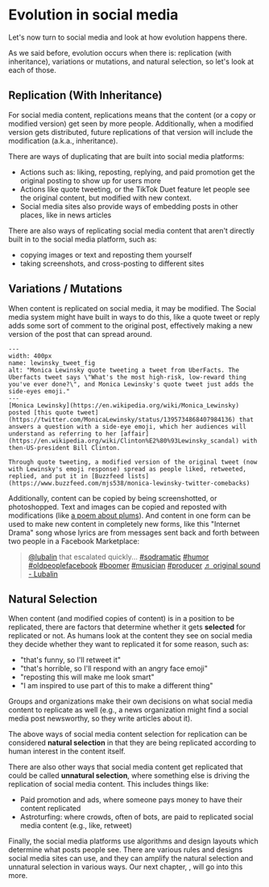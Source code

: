 # Evolution in social media

Let's now turn to social media and look at how evolution happens there.

As we said before, evolution occurs when there is: replication (with inheritance), variations or mutations, and natural selection, so let's look at each of those.


## Replication (With Inheritance)
For social media content, replications means that the content (or a copy or modified version) get seen by more people. Additionally, when a modified version gets distributed, future replications of that version will include the modification (a.k.a., inheritance).

There are ways of duplicating that are built into social media platforms:
- Actions such as: liking, reposting, replying, and paid promotion get the original posting to show up for users more
- Actions like quote tweeting, or the TikTok Duet feature let people see the original content, but modified with new context.
- Social media sites also provide ways of embedding posts in other places, like in news articles

There are also ways of replicating social media content that aren't directly built in to the social media platform, such as:
- copying images or text and reposting them yourself
- taking screenshots, and cross-posting to different sites

## Variations / Mutations
When content is replicated on social media, it may be modified. The Social media system might have built in ways to do this, like a quote tweet or reply adds some sort of comment to the original post, effectively making a new version of the post that can spread around.


```{figure} lewinsky_tweet.jpg
---
width: 400px
name: lewinsky_tweet_fig
alt: "Monica Lewinsky quote tweeting a tweet from UberFacts. The Uberfacts tweet says \"What's the most high-risk, low-reward thing you've ever done?\", and Monica Lewinsky's quote tweet just adds the side-eyes emoji."
---
[Monica Lewinsky](https://en.wikipedia.org/wiki/Monica_Lewinsky) posted [this quote tweet](https://twitter.com/MonicaLewinsky/status/1395734868407984136) that answers a question with a side-eye emoji, which her audiences will understand as referring to her [affair](https://en.wikipedia.org/wiki/Clinton%E2%80%93Lewinsky_scandal) with then-US-president Bill Clinton.

Through quote tweeting, a modified version of the original tweet (now with Lewinsky's emoji response) spread as people liked, retweeted, replied, and put it in [Buzzfeed lists](https://www.buzzfeed.com/mjs538/monica-lewinsky-twitter-comebacks)
```

Additionally, content can be copied by being screenshotted, or photoshopped. Text and images can be copied and reposted with modifications (like [a poem about plums](https://www.vox.com/2017/12/1/16723210/this-is-just-to-say-plums-twitter-baby-shoes)). And content in one form can be used to make new content in completely new forms, like this "Internet Drama" song whose lyrics are from messages sent back and forth between two people in a Facebook Marketplace:

<blockquote class="tiktok-embed" cite="https://www.tiktok.com/@lubalin/video/6909126447332347142" data-video-id="6909126447332347142" style="max-width: 605px;min-width: 325px;" > <section> <a target="_blank" title="@lubalin" href="https://www.tiktok.com/@lubalin?refer=embed">@lubalin</a> that escalated quickly... <a title="sodramatic" target="_blank" href="https://www.tiktok.com/tag/sodramatic?refer=embed">#sodramatic</a> <a title="humor" target="_blank" href="https://www.tiktok.com/tag/humor?refer=embed">#humor</a> <a title="oldpeoplefacebook" target="_blank" href="https://www.tiktok.com/tag/oldpeoplefacebook?refer=embed">#oldpeoplefacebook</a> <a title="boomer" target="_blank" href="https://www.tiktok.com/tag/boomer?refer=embed">#boomer</a> <a title="musician" target="_blank" href="https://www.tiktok.com/tag/musician?refer=embed">#musician</a> <a title="producer" target="_blank" href="https://www.tiktok.com/tag/producer?refer=embed">#producer</a> <a target="_blank" title="♬ original sound - Lubalin" href="https://www.tiktok.com/music/original-sound-6909126476889656070?refer=embed">♬ original sound - Lubalin</a> </section> </blockquote> <script async src="https://www.tiktok.com/embed.js"></script>

## Natural Selection
When content (and modified copies of content) is in a position to be replicated, there are factors that determine whether it gets __selected__ for replicated or not. As humans look at the content they see on social media they decide whether they want to replicated it for some reason, such as:
- "that's funny, so I'll retweet it"
- "that's horrible, so I'll respond with an angry face emoji"
- "reposting this will make me look smart"
- "I am inspired to use part of this to make a different thing"

Groups and organizations make their own decisions on what social media content to replicate as well (e.g., a news organization might find a social media post newsworthy, so they write articles about it).

The above ways of social media content selection for replication can be considered __natural selection__ in that they are being replicated according to human interest in the content itself.

There are also other ways that social media content get replicated that could be called __unnatural selection__, where something else is driving the replication of social media content. This includes things like:
- Paid promotion and ads, where someone pays money to have their content replicated
- Astroturfing: where crowds, often of bots, are paid to replicated social media content (e.g., like, retweet)


Finally, the social media platforms use algorithms and design layouts which determine what posts people see. There are various rules and designs social media sites can use, and they can amplify the natural selection and unnatural selection in various ways. Our next chapter, [](../ch12_recommendations/00_recommendations.md), will go into this more.
